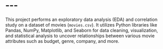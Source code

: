 # ---
This project performs an exploratory data analysis (EDA) and correlation study on a dataset of movies (`movies.csv`). It utilizes Python libraries like Pandas, NumPy, Matplotlib, and Seaborn for data cleaning, visualization, and statistical analysis to uncover relationships between various movie attributes such as budget, genre, company, and more.
